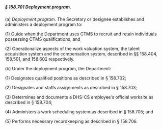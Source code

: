 ##### § 158.701 Deployment program. #####

(a) *Deployment program.* The Secretary or designee establishes and administers a deployment program to:

(1) Guide when the Department uses CTMS to recruit and retain individuals possessing CTMS qualifications; and

(2) Operationalize aspects of the work valuation system, the talent acquisition system and the compensation system, described in §§ 158.404, 158.501, and 158.602 respectively.

(b) Under the deployment program, the Department:

(1) Designates qualified positions as described in § 158.702;

(2) Designates and staffs assignments as described in § 158.703;

(3) Determines and documents a DHS-CS employee's official worksite as described in § 158.704;

(4) Administers a work scheduling system as described in § 158.705; and

(5) Performs necessary recordkeeping as described in § 158.706.